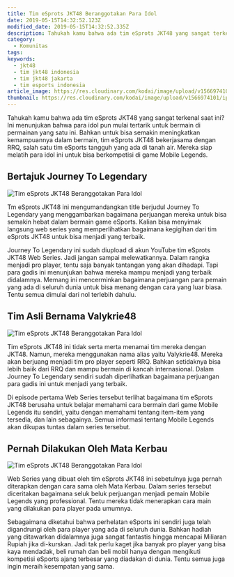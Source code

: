 ```yaml
---
title: Tim eSprots JKT48 Beranggotakan Para Idol
date: 2019-05-15T14:32:52.123Z
modified_date: 2019-05-15T14:32:52.335Z
description: Tahukah kamu bahwa ada tim eSprots JKT48 yang sangat terkenal saat ini? Ini menunjukan bahwa para idol.
category:
  - Komunitas
tags:
keywords:
  - jkt48
  - tim jkt48 indonesia
  - tim jkt48 jakarta
  - tim esports indonesia
article_image: https://res.cloudinary.com/kodai/image/upload/v1566974102/ip/tim-esprots-jkt48-beranggotakan-para-idol-2.jpg
thumbnail: https://res.cloudinary.com/kodai/image/upload/v1566974101/ip/tim-esprots-jkt48-beranggotakan-para-idol-2-016.jpg
---
```

Tahukah kamu bahwa ada tim eSprots JKT48 yang sangat terkenal saat ini? Ini menunjukan bahwa para idol pun mulai tertarik untuk bermain di permainan yang satu ini. Bahkan untuk bisa semakin meningkatkan kemampuannya dalam bermain, tim eSprots JKT48 bekerjasama dengan RRQ, salah satu tim eSports tangguh yang ada di tanah air. Mereka siap melatih para idol ini untuk bisa berkompetisi di game Mobile Legends.



## Bertajuk Journey To Legendary

![Tim eSprots JKT48 Beranggotakan Para Idol](https://res.cloudinary.com/kodai/image/upload/v1566974102/ip/tim-esprots-jkt48-beranggotakan-para-idol-2.jpg)

Tm eSprots JKT48 ini mengumandangkan title berjudul Journey To Legendary yang menggambarkan bagaimana perjuangan mereka untuk bisa semakin hebat dalam bermain game eSports. Kalian bisa menyimak langsung web series yang memperlihatkan bagaimana kegigihan dari tim eSprots JKT48 untuk bisa menjadi yang terbaik.

Journey To Legendary ini sudah diupload di akun YouTube tim eSprots JKT48 Web Series. Jadi jangan sampai melewatkannya. Dalam rangka menjadi pro player, tentu saja banyak tantangan yang akan dihadapi. Tapi para gadis ini menunjukan bahwa mereka mampu menjadi yang terbaik didalamnya. Memang ini mencerminkan bagaimana perjuangan para pemain yang ada di seluruh dunia untuk bisa menang dengan cara yang luar biasa. Tentu semua dimulai dari nol terlebih dahulu.



## Tim Asli Bernama Valykrie48

![Tim eSprots JKT48 Beranggotakan Para Idol](https://res.cloudinary.com/kodai/image/upload/v1566974103/ip/tim-esprots-jkt48-beranggotakan-para-idol-3.jpg)

Tim eSprots JKT48 ini tidak serta merta menamai tim mereka dengan JKT48. Namun, mereka menggunakan nama alias yaitu Valykrie48. Mereka akan berjuang menjadi tim pro player seperti RRQ. Bahkan setidaknya bisa lebih baiik dari RRQ dan mampu bermain di kancah internasional. Dalam Journey To Legendary sendiri sudah diperlihatkan bagaimana perjuangan para gadis ini untuk menjadi yang terbaik.

Di episode pertama Web Series tersebut terlihat bagaimana tim eSprots JKT48 berusaha untuk belajar memahami cara bermain dari game Mobile Legends itu sendiri, yaitu dengan memahami tentang item-item yang tersedia, dan lain sebagainya. Semua informasi tentang Mobile Legends akan dikupas tuntas dalam series tersebut.



## Pernah Dilakukan Oleh Mata Kerbau

![Tim eSprots JKT48 Beranggotakan Para Idol](https://res.cloudinary.com/kodai/image/upload/v1566974101/ip/tim-esprots-jkt48-beranggotakan-para-idol-1.jpg)

Web Series yang dibuat oleh tim eSprots JKT48 ini sebetulnya juga pernah diterapkan dengan cara sama oleh Mata Kerbau. Dalam series tersebut diceritakan bagaimana seluk beluk perjuangan menjadi pemain Mobile Legends yang professional. Tentu mereka tidak menerapkan cara main yang dilakukan para player pada umumnya.

Sebagaimana diketahui bahwa perhelatan eSports ini sendiri juga telah digandrungi oleh para player yang ada di seluruh dunia. Bahkan hadiah yang ditawarkan didalamnya juga sangat fantastis hingga mencapai Miliaran Rupiah jika di-kurskan. Jadi tak perlu kaget jika banyak pro player yang bisa kaya mendadak, beli rumah dan beli mobil hanya dengan mengikuti kompetisi eSports ajang terbesar yang diadakan di dunia. Tentu semua juga ingin meraih kesempatan yang sama.
